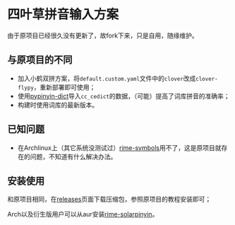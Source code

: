 # 四叶草拼音输入方案

由于原项目已经很久没有更新了，故fork下来，只是自用，随缘维护。    

## 与原项目的不同

- 加入小鹤双拼方案，将`default.custom.yaml`文件中的`clover`改成`clover-flypy`，重新部署即可使用；    
- 使用[pypinyin-dict](https://github.com/mozillazg/pypinyin-dict)导入`cc_cedict`的数据，（可能）提高了词库拼音的准确率；    
- 构建时使用词库的最新版本。    

## 已知问题

- 在Archlinux上（其它系统没测试过）[rime-symbols](https://github.com/fkxxyz/rime-symbols)用不了，这是原项目就存在的问题，不知道有什么解决办法。    

## 安装使用

和原项目相同，在[releases](https://github.com/so1ar/rime-cloverpinyin/releases)页面下载压缩包，参照原项目的教程安装即可；    

Arch以及衍生版用户可以从aur安装[rime-solarpinyin](https://aur.archlinux.org/packages/rime-solarpinyin)。    

